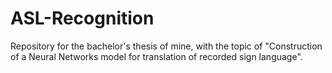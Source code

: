 # ASL-Recognition
Repository for the bachelor's thesis of mine, with the topic of "Construction of a Neural Networks model for translation of recorded sign language".
